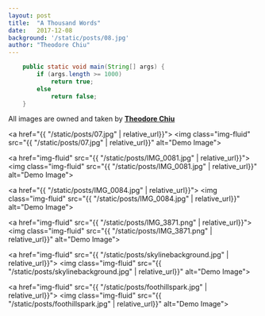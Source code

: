 ```yaml
---
layout: post
title:  "A Thousand Words"
date:   2017-12-08 
background: '/static/posts/08.jpg'
author: "Theodore Chiu"
---
```


```java
    public static void main(String[] args) {
        if (args.length >= 1000)
            return true;
        else 
            return false; 
    }
```
All images are owned and taken by **[Theodore Chiu](#)**

<a href="{{ "/static/posts/07.jpg" | relative_url}}">
    <img class="img-fluid" src="{{ "/static/posts/07.jpg" | relative_url}}" alt="Demo Image">
</a>

<a href="img-fluid" src="{{ "/static/posts/IMG_0081.jpg" | relative_url}}">
    <img class="img-fluid" src="{{ "/static/posts/IMG_0081.jpg" | relative_url}}" alt="Demo Image">
</a>

<a href="{{ "/static/posts/IMG_0084.jpg" | relative_url}}">
    <img class="img-fluid" src="{{ "/static/posts/IMG_0084.jpg" | relative_url}}" alt="Demo Image">
</a>

<a href="img-fluid" src="{{ "/static/posts/IMG_3871.png" | relative_url}}">
    <img class="img-fluid" src="{{ "/static/posts/IMG_3871.png" | relative_url}}" alt="Demo Image">
</a>

<a href="img-fluid" src="{{ "/static/posts/skylinebackground.jpg" | relative_url}}">
    <img class="img-fluid" src="{{ "/static/posts/skylinebackground.jpg" | relative_url}}" alt="Demo Image">
</a>

<a href="img-fluid" src="{{ "/static/posts/foothillspark.jpg" | relative_url}}">
    <img class="img-fluid" src="{{ "/static/posts/foothillspark.jpg" | relative_url}}" alt="Demo Image">
</a>
